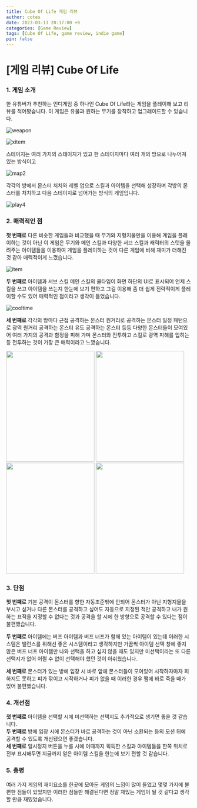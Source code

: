 ```yaml
---
title: Cube Of Life 게임 리뷰
author: cotes
date: 2023-03-13 20:17:00 +9
categories: [Game Review]
tags: [Cube Of Life, game review, indie game]
pin: false
---
```


# [게임 리뷰] Cube Of Life

### 1. 게임 소개
한 유튜버가 추천하는 인디게임 중 하나인 Cube Of Life라는 게임을 플레이해 보고 리뷰를 적어봤습니다. 이 게임은 유물과 원하는 무기를 장착하고 업그레이드할 수 있습니다.

![weapon](https://user-images.githubusercontent.com/124504898/224658852-7e2c7dfe-e550-4bca-89d8-197aae055d37.png)

![xitem](https://user-images.githubusercontent.com/124504898/224659205-5a6a7f0a-c1d5-4a3f-9844-401ebc047a1a.png)

스테이지는 여러 가지의 스테이지가 있고 한 스테이지마다 여러 개의 방으로 나누어져 있는 방식이고

![map2](https://user-images.githubusercontent.com/124504898/224656797-0a73a4fa-8cf8-4aab-9838-90998c0b4b9a.png)

각각의 방에서 몬스터 처치와 레벨 업으로 스킬과 아이템을 선택해 성장하며 각방의 몬스터를 처치하고 다음 스테이지로 넘어가는 방식의 게임입니다.

![play4](https://user-images.githubusercontent.com/124504898/224645084-bd14d3a3-fb84-41fa-9e90-9467504e44f8.png)
<br/>
### 2. 매력적인 점
**첫 번째로** 다른 비슷한 게임들과 비교했을 때 무기와 지형지물만을 이용해 게임을 플레이하는 것이 아닌 이 게임은 무기와 메인 스킬과 다양한 서브 스킬과 캐릭터의 스탯을 올려주는 아이템들을 이용하여 게임을 플레이하는 것이 다른 게임에 비해 재미가 더해진 것 같아 매력적이게 느꼈습니다.

![item](https://user-images.githubusercontent.com/124504898/224647081-ad4bf546-46e4-4f29-a484-7ffa994bafd7.png)

**두 번째로** 아이템과 서브 스킬 메인 스킬의 쿨타임이 화면 하단의 UI로 표시되어 언제 스킬을 쓰고 아이템을 쓰는지 한눈에 보기 편하고 그걸 이용해 좀 더 쉽게 전략적이게 플레이할 수도 있어 매력적인 점이라고 생각이 들었습니다.

![cooltime](https://user-images.githubusercontent.com/124504898/224655002-0eae7979-b372-4c33-88cf-36e9589ad107.png)

**세 번째로** 각각의 방마다 근접 공격하는 몬스터 원거리로 공격하는 몬스터 일정 패턴으로 광역 원거리 공격하는 몬스터 유도 공격하는 몬스터 등등 다양한 몬스터들이 모여있어 여러 가지의 공격과 함정을 피해 가며 몬스터와 전투하고 스킬로 광역 피해를 입히는 등 전투하는 것이 가장 큰 매력이라고 느꼈습니다.

<img src= 'https://user-images.githubusercontent.com/124504898/224645086-b235d1c6-4090-458b-9257-14a8fcc1e56e.png' width="240" height="300"> <img src= 'https://user-images.githubusercontent.com/124504898/224645074-9551dd50-4355-4476-9223-0dcda07fd3c4.png' width="240" height="300"> <img src= 'https://user-images.githubusercontent.com/124504898/224645079-70d10ac7-86a4-4eaf-a05b-bfbc3a1b23fe.png' width="240" height="300"> <img src= 'https://user-images.githubusercontent.com/124504898/224645083-22b34a5e-7d0d-4e6f-af04-bf8b7a9474f4.png' width="240" height="300">
<br/>
### 3. 단점
**첫 번째로** 기본 공격이 몬스터를 향한 자동조준밖에 안되어 몬스터가 아닌 지형지물을 부시고 싶거나 다른 몬스터를 공격하고 싶어도 자동으로 지정된 적만 공격하고 내가 원하는 표적을 지정할 수 없다는 것과 공격을 할 시에 한 방향으로 공격할 수 있다는 점이 불편했습니다.<br/>

**두 번째로** 아이템에는 버프 아이템과 버프 너프가 함께 있는 아이템이 있는데 이러한 시스템은 밸런스를 위해선 좋은 시스템이라고 생각하지만 가끔씩 아이템 선택 창에 좋지 않은 버프 너프 아이템만 나와 선택을 하고 싶지 않을 때도 있지만 미선택이라는 또 다른 선택지가 없어 어쩔 수 없이 선택해야 했던 것이 아쉬웠습니다. <br/>

**세 번째로** 몬스터가 있는 방에 입장 시 바로 앞에 몬스터들이 모여있어 시작하자마자 피하지도 못하고 피가 깎이고 시작하거나 피가 없을 때 이러한 경우 땜에 바로 죽을 때가 있어 불편했습니다.
<br/>
### 4. 개선점
**첫 번째로** 아이템을 선택할 시에 미선택하는 선택지도 추가적으로 생기면 좋을 것 같습니다. <br/>
**두 번째로** 방에 입장 시에 몬스터가 바로 공격하는 것이 아닌 소환되는 등의 모션 뒤에 공격할 수 있도록 개선됐으면 좋겠습니다. <br/>
**세 번째로** 일시정지 버튼을 누를 시에 이때까지 획득한 스킬과 아이템들을 한쪽 위치로 전부 표시해두면 지금까지 얻은 아이템 스킬을 한눈에 보기 편할 것 같습니다.
<br/>
### 5. 총평
여러 가지 게임의 재미요소를 한곳에 모아둔 게임의 느낌이 많이 들었고 몇몇 가지에 불편한 점들이 있었지만 이러한 점들만 해결된다면 정말 재밌는 게임이 될 것 같다고 생각할 만큼 재밌었습니다.
